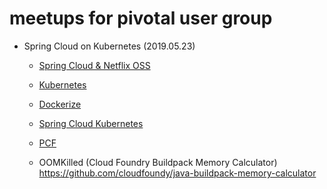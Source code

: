 # meetups for pivotal user group

- Spring Cloud on Kubernetes (2019.05.23)
  - [Spring Cloud & Netflix OSS](spring-cloud-kubernetes/spring-cloud.md)
  - [Kubernetes](spring-cloud-kubernetes/kubernetes.md)
  - [Dockerize](spring-cloud-kubernetes/dockerize.md)
  - [Spring Cloud Kubernetes](spring-cloud-kubernetes/msa.md)
  - [PCF](pcf.md)


  - OOMKilled
    (Cloud Foundry Buildpack Memory Calculator)
    https://github.com/cloudfoundy/java-buildpack-memory-calculator

  
